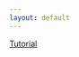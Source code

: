 ```yaml
---
layout: default
---
```


[Tutorial](https://stackoverflow.com/questions/16744863/connect-to-amazon-ec2-file-directory-using-filezilla-and-sftp)
